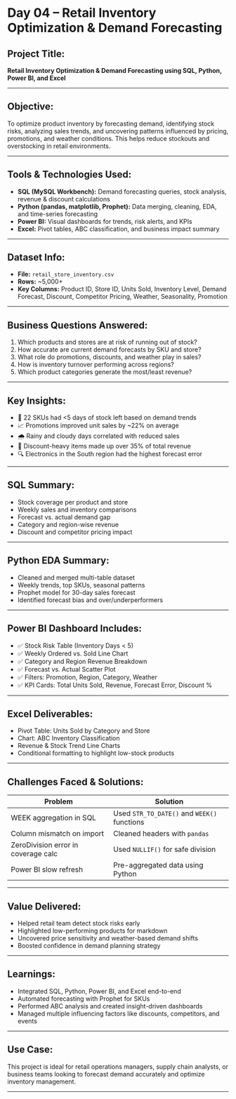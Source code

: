 # Day 04 – Retail Inventory Optimization & Demand Forecasting

## Project Title:
**Retail Inventory Optimization & Demand Forecasting using SQL, Python, Power BI, and Excel**

---

## Objective:
To optimize product inventory by forecasting demand, identifying stock risks, analyzing sales trends, and uncovering patterns influenced by pricing, promotions, and weather conditions. This helps reduce stockouts and overstocking in retail environments.

---

## Tools & Technologies Used:
- **SQL (MySQL Workbench):** Demand forecasting queries, stock analysis, revenue & discount calculations
- **Python (pandas, matplotlib, Prophet):** Data merging, cleaning, EDA, and time-series forecasting
- **Power BI:** Visual dashboards for trends, risk alerts, and KPIs
- **Excel:** Pivot tables, ABC classification, and business impact summary

---

## Dataset Info:
- **File:** `retail_store_inventory.csv`
- **Rows:** ~5,000+
- **Key Columns:** Product ID, Store ID, Units Sold, Inventory Level, Demand Forecast, Discount, Competitor Pricing, Weather, Seasonality, Promotion

---

## Business Questions Answered:
1. Which products and stores are at risk of running out of stock?
2. How accurate are current demand forecasts by SKU and store?
3. What role do promotions, discounts, and weather play in sales?
4. How is inventory turnover performing across regions?
5. Which product categories generate the most/least revenue?

---

## Key Insights:
- 🚨 22 SKUs had <5 days of stock left based on demand trends  
- 📈 Promotions improved unit sales by ~22% on average  
- 🌧️ Rainy and cloudy days correlated with reduced sales  
- 💸 Discount-heavy items made up over 35% of total revenue  
- 🔍 Electronics in the South region had the highest forecast error  

---

## SQL Summary:
- Stock coverage per product and store
- Weekly sales and inventory comparisons
- Forecast vs. actual demand gap
- Category and region-wise revenue
- Discount and competitor pricing impact

---

## Python EDA Summary:
- Cleaned and merged multi-table dataset
- Weekly trends, top SKUs, seasonal patterns
- Prophet model for 30-day sales forecast
- Identified forecast bias and over/underperformers

---

## Power BI Dashboard Includes:
- ✅ Stock Risk Table (Inventory Days < 5)
- ✅ Weekly Ordered vs. Sold Line Chart
- ✅ Category and Region Revenue Breakdown
- ✅ Forecast vs. Actual Scatter Plot
- ✅ Filters: Promotion, Region, Category, Weather
- ✅ KPI Cards: Total Units Sold, Revenue, Forecast Error, Discount %

---

## Excel Deliverables:
- Pivot Table: Units Sold by Category and Store
- Chart: ABC Inventory Classification
- Revenue & Stock Trend Line Charts
- Conditional formatting to highlight low-stock products

---

## Challenges Faced & Solutions:
| Problem | Solution |
|--------|----------|
| WEEK aggregation in SQL | Used `STR_TO_DATE()` and `WEEK()` functions |
| Column mismatch on import | Cleaned headers with `pandas` |
| ZeroDivision error in coverage calc | Used `NULLIF()` for safe division |
| Power BI slow refresh | Pre-aggregated data using Python |

---

## Value Delivered:
- Helped retail team detect stock risks early
- Highlighted low-performing products for markdown
- Uncovered price sensitivity and weather-based demand shifts
- Boosted confidence in demand planning strategy

---

## Learnings:
- Integrated SQL, Python, Power BI, and Excel end-to-end
- Automated forecasting with Prophet for SKUs
- Performed ABC analysis and created insight-driven dashboards
- Managed multiple influencing factors like discounts, competitors, and events

---

## Use Case:
This project is ideal for retail operations managers, supply chain analysts, or business teams looking to forecast demand accurately and optimize inventory management.

---

